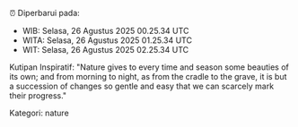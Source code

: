 ⏰ Diperbarui pada:
- WIB: Selasa, 26 Agustus 2025 00.25.34 UTC
- WITA: Selasa, 26 Agustus 2025 01.25.34 UTC
- WIT: Selasa, 26 Agustus 2025 02.25.34 UTC

Kutipan Inspiratif:
"Nature gives to every time and season some beauties of its own; and from morning to night, as from the cradle to the grave, it is but a succession of changes so gentle and easy that we can scarcely mark their progress."


Kategori: nature

